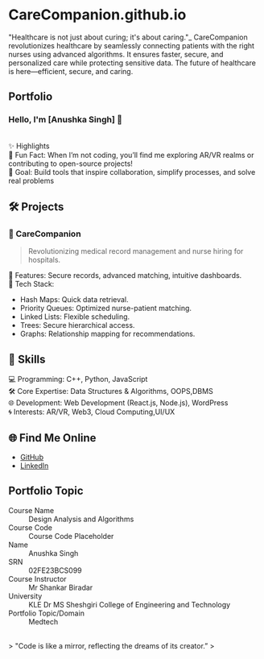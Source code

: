 # CareCompanion.github.io
"Healthcare is not just about curing; it's about caring."_   CareCompanion revolutionizes healthcare by seamlessly connecting patients with the right nurses using advanced algorithms. It ensures faster, secure, and personalized care while protecting sensitive data. The future of healthcare is here—efficient, secure, and caring.

## Portfolio

### Hello, I'm [Anushka Singh] 👋
<br>
✨ Highlights<br>
🌟 Fun Fact: When I’m not coding, you’ll find me exploring AR/VR realms or contributing to open-source projects!<br>
🎯 Goal: Build tools that inspire collaboration, simplify processes, and solve real problems <br>

## 🛠️ Projects<br>
### 🏥 CareCompanion
> Revolutionizing medical record management and nurse hiring for hospitals.  

🔹 Features: Secure records, advanced matching, intuitive dashboards.  
🔹 Tech Stack:  
- Hash Maps: Quick data retrieval.  
- Priority Queues: Optimized nurse-patient matching.  
- Linked Lists: Flexible scheduling.  
- Trees: Secure hierarchical access.  
- Graphs: Relationship mapping for recommendations.  


## 🚀 Skills
💻 Programming: C++, Python, JavaScript <br>
🛠️ Core Expertise: Data Structures & Algorithms, OOPS,DBMS <br>
🌐 Development: Web Development (React.js, Node.js), WordPress  <br>
🌀 Interests: AR/VR, Web3, Cloud Computing,UI/UX

## 🌐 Find Me Online
- [GitHub](https://github.com/anushka48483)
- [LinkedIn](https://www.linkedin.com/in/anushka-singh-2bb080298/)

## Portfolio Topic

<dl>
<dt>Course Name</dt>
<dd>Design Analysis and Algorithms</dd>
<dt>Course Code</dt>
<dd>Course Code Placeholder</dd>
<dt>Name</dt>
<dd>Anushka Singh</dd>
<dt>SRN</dt>
<dd>02FE23BCS099</dd>
<dt>Course Instructor</dt>
<dd>Mr Shankar Biradar</dd>
<dt>University</dt>
<dd>KLE Dr MS Sheshgiri College of Engineering and Technology</dd>
<dt>Portfolio Topic/Domain</dt>
<dd>Medtech</dd>
</dl>

<br> 
> "Code is like a mirror, reflecting the dreams of its creator.” 
>

